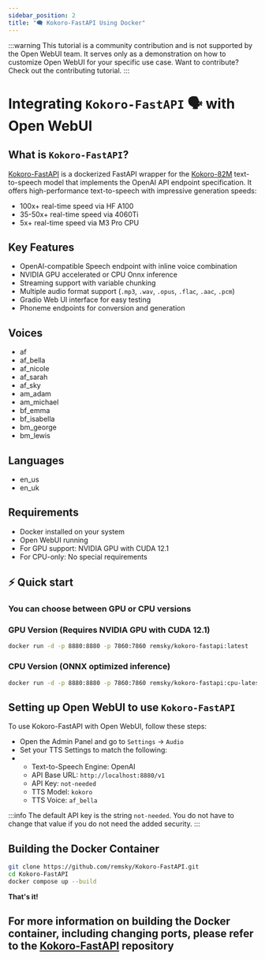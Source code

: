 ```yaml
---
sidebar_position: 2
title: "🗨️ Kokoro-FastAPI Using Docker"
---
```


:::warning
This tutorial is a community contribution and is not supported by the Open WebUI team. It serves only as a demonstration on how to customize Open WebUI for your specific use case. Want to contribute? Check out the contributing tutorial.
:::

# Integrating `Kokoro-FastAPI` 🗣️ with Open WebUI

## What is `Kokoro-FastAPI`?

[Kokoro-FastAPI](https://github.com/remsky/Kokoro-FastAPI) is a dockerized FastAPI wrapper for the [Kokoro-82M](https://huggingface.co/hexgrad/Kokoro-82M) text-to-speech model that implements the OpenAI API endpoint specification. It offers high-performance text-to-speech with impressive generation speeds:

- 100x+ real-time speed via HF A100
- 35-50x+ real-time speed via 4060Ti
- 5x+ real-time speed via M3 Pro CPU

## Key Features

- OpenAI-compatible Speech endpoint with inline voice combination
- NVIDIA GPU accelerated or CPU Onnx inference
- Streaming support with variable chunking
- Multiple audio format support (`.mp3`, `.wav`, `.opus`, `.flac`, `.aac`, `.pcm`)
- Gradio Web UI interface for easy testing
- Phoneme endpoints for conversion and generation

## Voices

- af
- af_bella
- af_nicole
- af_sarah
- af_sky
- am_adam
- am_michael
- bf_emma
- bf_isabella
- bm_george
- bm_lewis

## Languages

- en_us
- en_uk

## Requirements

- Docker installed on your system
- Open WebUI running
- For GPU support: NVIDIA GPU with CUDA 12.1
- For CPU-only: No special requirements

## ⚡️ Quick start

### You can choose between GPU or CPU versions

### GPU Version (Requires NVIDIA GPU with CUDA 12.1)

```bash
docker run -d -p 8880:8880 -p 7860:7860 remsky/kokoro-fastapi:latest
```

### CPU Version (ONNX optimized inference)

```bash
docker run -d -p 8880:8880 -p 7860:7860 remsky/kokoro-fastapi:cpu-latest
```

## Setting up Open WebUI to use `Kokoro-FastAPI`

To use Kokoro-FastAPI with Open WebUI, follow these steps:

- Open the Admin Panel and go to `Settings` -> `Audio`
- Set your TTS Settings to match the following:
- - Text-to-Speech Engine: OpenAI
  - API Base URL: `http://localhost:8880/v1`
  - API Key: `not-needed`
  - TTS Model: `kokoro`
  - TTS Voice: `af_bella`

:::info
The default API key is the string `not-needed`. You do not have to change that value if you do not need the added security.
:::

## Building the Docker Container

```bash
git clone https://github.com/remsky/Kokoro-FastAPI.git
cd Kokoro-FastAPI
docker compose up --build
```

**That's it!**

## For more information on building the Docker container, including changing ports, please refer to the [Kokoro-FastAPI](https://github.com/remsky/Kokoro-FastAPI) repository
